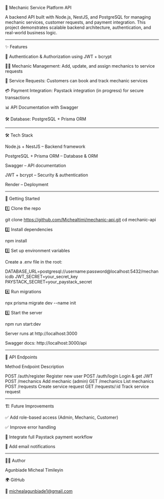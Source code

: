 
🚗 Mechanic Service Platform API

A backend API built with Node.js, NestJS, and PostgreSQL for managing mechanic services, customer requests, and payment integration.
This project demonstrates scalable backend architecture, authentication, and real-world business logic.


---

✨ Features

🔐 Authentication & Authorization using JWT + bcrypt

👨‍🔧 Mechanic Management: Add, update, and assign mechanics to service requests

📅 Service Requests: Customers can book and track mechanic services

💳 Payment Integration: Paystack integration (in progress) for secure transactions

📊 API Documentation with Swagger

🛠 Database: PostgreSQL + Prisma ORM



---

🛠 Tech Stack

Node.js + NestJS – Backend framework

PostgreSQL + Prisma ORM – Database & ORM

Swagger – API documentation

JWT + bcrypt – Security & authentication

Render – Deployment



---

🚀 Getting Started

1️⃣ Clone the repo

git clone https://github.com/Michealtimi/mechanic-api.git
cd mechanic-api

2️⃣ Install dependencies

npm install

3️⃣ Set up environment variables

Create a .env file in the root:

DATABASE_URL=postgresql://username:password@localhost:5432/mechanicdb
JWT_SECRET=your_secret_key
PAYSTACK_SECRET=your_paystack_secret

4️⃣ Run migrations

npx prisma migrate dev --name init

5️⃣ Start the server

npm run start:dev

Server runs at http://localhost:3000

Swagger docs: http://localhost:3000/api


---

📌 API Endpoints

Method	Endpoint	Description

POST	/auth/register	Register new user
POST	/auth/login	Login & get JWT
POST	/mechanics	Add mechanic (admin)
GET	/mechanics	List mechanics
POST	/requests	Create service request
GET	/requests/:id	Track service request



---

🏗 Future Improvements

✅ Add role-based access (Admin, Mechanic, Customer)

✅ Improve error handling

🚧 Integrate full Paystack payment workflow

🚧 Add email notifications



---

👨‍💻 Author

Agunbiade Micheal Timileyin

🌍 GitHub

📧 michealagunbiade1@gmail.com

